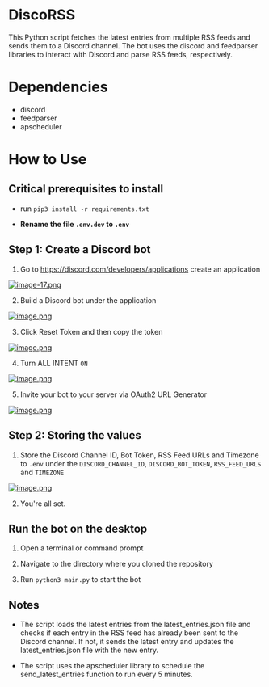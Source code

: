 # DiscoRSS

This Python script fetches the latest entries from multiple RSS feeds and sends them to a Discord channel. The bot uses the discord and feedparser libraries to interact with Discord and parse RSS feeds, respectively.

# Dependencies

* discord
* feedparser
* apscheduler

# How to Use

## Critical prerequisites to install

* run ```pip3 install -r requirements.txt```

* **Rename the file `.env.dev` to `.env`**

## Step 1: Create a Discord bot

1. Go to https://discord.com/developers/applications create an application

[![image-17.png](https://i.postimg.cc/rp6J7h8D/image-17.png)](https://postimg.cc/QFb1TJKD)

2. Build a Discord bot under the application

[![image.png](https://i.postimg.cc/zv5J5JDz/image.png)](https://postimg.cc/TL78JvWF)

3. Click Reset Token and then copy the token

[![image.png](https://i.postimg.cc/sgBCkBPP/image.png)](https://postimg.cc/18Zd63j4)

4. Turn ALL INTENT `ON`

[![image.png](https://i.postimg.cc/RF48ZqtD/image.png)](https://postimg.cc/3yf9L8nX)

5. Invite your bot to your server via OAuth2 URL Generator

[![image.png](https://i.postimg.cc/yd3PBHQb/image.png)](https://postimg.cc/ZBZ3F1h8)

## Step 2: Storing the values

1. Store the Discord Channel ID, Bot Token, RSS Feed URLs and Timezone to `.env` under the `DISCORD_CHANNEL_ID`, `DISCORD_BOT_TOKEN`, `RSS_FEED_URLS` and `TIMEZONE`

[![image.png](https://i.postimg.cc/q7FvKMSB/image.png)](https://postimg.cc/Mcyw2xzg)

2. You're all set.

## Run the bot on the desktop

1. Open a terminal or command prompt

2. Navigate to the directory where you cloned the repository

3. Run `python3 main.py` to start the bot

## Notes

* The script loads the latest entries from the latest_entries.json file and checks if each entry in the RSS feed has already been sent to the Discord channel. If not, it sends the latest entry and updates the latest_entries.json file with the new entry.

* The script uses the apscheduler library to schedule the send_latest_entries function to run every 5 minutes.